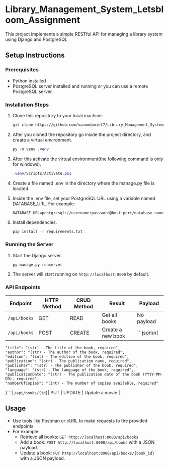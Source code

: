 # Library_Management_System_Letsbloom_Assignment

This project implements a simple RESTful API for managing a library system using Django and PostgreSQL

## Setup Instructions

### Prerequisites

- Python installed
- PostgreSQL server installed and running or you can use a remote PostgreSQL server.

### Installation Steps

1. Clone this repository to your local machine.

   ```bash
   git clone https://github.com/vanumdaniel7/Library_Management_System_Letsbloom_Assignment
   ```

2. After you cloned the repository go inside the project directory, and create a virtual environment.
   
   ```powershell
   py -m venv .venv
   ```
   
3. After this activate the virtual environment(the following command is only for windows).
   ```powershell
   .venv/Scripts/Activate.ps1
   ```

4. Create a file named .env in the directory where the manage.py file is located.
5. Inside the .env file, set your PostgreSQL URL using a variable named DATABASE_URL. For example:

   ```
   DATABASE_URL=postgresql://username:password@host:port/database_name
   ```

6. Install dependencies.

   ```bash
   pip install -r requirements.txt
   ```

### Running the Server

1. Start the Django server.

   ```bash;
   py manage.py runserver
   ```

2. The server will start running on `http://localhost:8000` by default.

### API Endpoints

Endpoint |HTTP Method | CRUD Method | Result | Payload
-- | -- |-- |-- |--
`/api/books` | GET | READ | Get all books | No payload
`/api/books` | POST | CREATE | Create a new book | ```json\n{
    "title": "(str) - The title of the book, required",
    "author": "(str) - The author of the book, required",
    "edition": "(int) - The edition of the book, required",
    "publication": "(str) - The publication name, required",
    "publisher": "(str) - The publisher of the book, required",
    "language": "(str) - The language of the book, required",
    "publicationDate": "(str) - The publication date of the book (YYYY-MM-DD), required",
    "numberOfCopies": "(int) - The number of copies available, required"
}```|
`/api/books/{id}`| PUT | UPDATE | Update a movie |

## Usage

- Use tools like Postman or cURL to make requests to the provided endpoints.
- For example:
  - Retrieve all books: `GET http://localhost:8000/api/books`
  - Add a book: `POST http://localhost:8000/api/books` with a JSON payload.
  - Update a book: `PUT http://localhost:8000/api/books/{book_id}` with a JSON payload.
